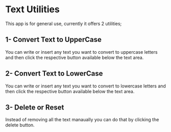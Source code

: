 # Text Utilities

This app is for general use, currently it offers 2 utilities;

## 1- Convert Text to UpperCase
You can write or insert any text you want to convert to uppercase letters and then click the respective button available below the text area.
## 2- Convert Text to LowerCase
You can write or insert any text you want to convert to lowercase letters and then click the respective button available below the text area.
## 3- Delete or Reset
Instead of removing all the text manaually you can do that by clicking the delete button.
